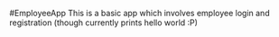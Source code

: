 #EmployeeApp
This is a basic app which involves employee login and registration (though currently prints hello world :P)